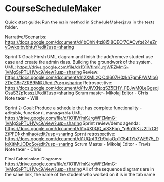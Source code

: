 # CourseScheduleMaker
Quick start guide:
Run the main method in ScheduleMaker.java in the tests folder.

Narrative/Scenarios: https://docs.google.com/document/d/1bOhN4tpi8i5I8QEOf7OACyfqd24eZrvQwkqrbvbhtuY/edit?usp=sharing

Sprint 1:
Goal: Finish UML diagram and finish the add/remove student use case and create the admin class. Building the groundwork of the system.
UML: https://drive.google.com/file/d/1O1lVflmKJrgWFZMmG-1vMgSoPTUHVyc9/view?usp=sharing
Review: https://docs.google.com/document/d/12XMLzQIC4I607H0zkh7gmFsWMlb6ZDcG8q7ZRB9MiKU/edit?usp=sharing
Retrospective: https://docs.google.com/document/d/1fyJiVXNpqSZ5EHY_l1EJwM0LeGgsqjCsaS3Zp1csszU/edit?usp=sharing
Scrum master- Mikolaj
Editor - Chris
Note taker - Will

Sprint 2:
Goal: Produce a schedule that has complete functionality - editable, functional, manageable
UML: https://drive.google.com/file/d/1O1lVflmKJrgWFZMmG-1vMgSoPTUHVyc9/view?usp=sharing
Sprint review/demo agenda: https://docs.google.com/document/d/1q4X0QQ_ai8XFbp_Yq8q1hKzz2tTrCRZtPFDNxhnihao/edit?usp=sharing
Sprint retrospective: https://docs.google.com/document/d/1UQpf3ZIx9ujaOpTG54l1Yb7WE975_DiqXjtMtUODcSo/edit?usp=sharing
Scrum Master - Mikolaj
Editor - Travis
Note taker - Chris

Final Submission:
Diagrams: https://drive.google.com/file/d/1O1lVflmKJrgWFZMmG-1vMgSoPTUHVyc9/view?usp=sharing
All of the sequence diagrams are in the same link, the name of the student who worked on it is in the tab name